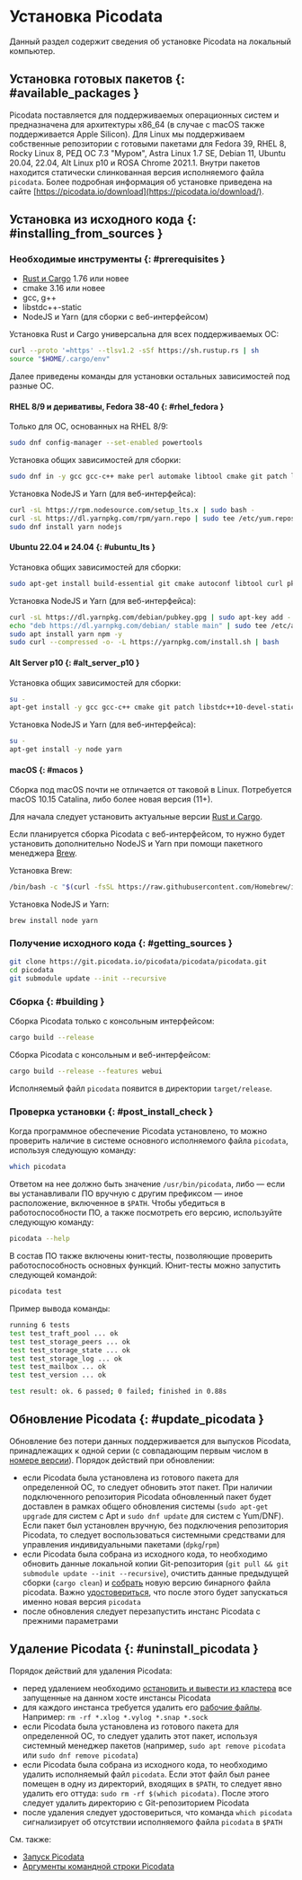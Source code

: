 # Установка Picodata

Данный раздел содержит сведения об установке Picodata на локальный
компьютер.

## Установка готовых пакетов {: #available_packages }

Picodata поставляется для поддерживаемых операционных систем и
предназначена для архитектуры x86_64 (в случае с macOS также
поддерживается Apple Silicon). Для Linux мы поддерживаем собственные
репозитории с готовыми пакетами для Fedora 39, RHEL 8, Rocky Linux 8, РЕД
ОС 7.3 "Муром", Astra Linux 1.7 SE, Debian 11, Ubuntu 20.04, 22.04, Alt
Linux p10 и ROSA Chrome 2021.1. Внутри пакетов находится статически
слинкованная версия исполняемого файла `picodata`. Более подробная
информация об установке приведена на сайте
[https://picodata.io/download](https://picodata.io/download/).

## Установка из исходного кода {: #installing_from_sources }

### Необходимые инструменты {: #prerequisites }

<!--
IMPORTANT
Указанная здесь версия rust должна быть согласована с Cargo.toml, см:
https://git.picodata.io/picodata/picodata/picodata/-/blob/master/Cargo.toml#L6
-->

- [Rust и Cargo](http://www.rustup.rs) 1.76 или новее
- cmake 3.16 или новее
- gcc, g++
- libstdc++-static
- NodeJS и Yarn (для сборки с веб-интерфейсом)

Установка Rust и Cargo универсальна для всех поддерживаемых ОС:

```bash
curl --proto '=https' --tlsv1.2 -sSf https://sh.rustup.rs | sh
source "$HOME/.cargo/env"
```

Далее приведены команды для установки остальных зависимостей под разные ОС.

#### RHEL 8/9 и деривативы, Fedora 38-40 {: #rhel_fedora }

Только для ОС, основанных на RHEL 8/9:

```bash
sudo dnf config-manager --set-enabled powertools
```

Установка общих зависимостей для сборки:

```bash
sudo dnf in -y gcc gcc-c++ make perl automake libtool cmake git patch libstdc++-static
```

Установка NodeJS и Yarn (для веб-интерфейса):

```bash
curl -sL https://rpm.nodesource.com/setup_lts.x | sudo bash -
curl -sL https://dl.yarnpkg.com/rpm/yarn.repo | sudo tee /etc/yum.repos.d/yarn.repo
sudo dnf install yarn nodejs
```

#### Ubuntu 22.04 и 24.04 {: #ubuntu_lts }

Установка общих зависимостей для сборки:

```bash
sudo apt-get install build-essential git cmake autoconf libtool curl pkg-config -y
```

Установка NodeJS и Yarn (для веб-интерфейса):

```bash
curl -sL https://dl.yarnpkg.com/debian/pubkey.gpg | sudo apt-key add -
echo "deb https://dl.yarnpkg.com/debian/ stable main" | sudo tee /etc/apt/sources.list.d/yarn.list
sudo apt install yarn npm -y
sudo curl --compressed -o- -L https://yarnpkg.com/install.sh | bash
```

#### Alt Server p10 {: #alt_server_p10 }

Установка общих зависимостей для сборки:

```bash
su -
apt-get install -y gcc gcc-c++ cmake git patch libstdc++10-devel-static libgomp10-devel-static
```


Установка NodeJS и Yarn (для веб-интерфейса):

```bash
su -
apt-get install -y node yarn
```
<!--
```bash
cargo build --features dynamic_build
```

Зависимости:

- libcurl
- libgomp
- libldap
- libsasl
- libyaml
- libzstd
- ncurses
- openssl
- readline
-->

#### macOS {: #macos }

Сборка под macOS почти не отличается от таковой в Linux. Потребуется
macOS 10.15 Catalina, либо более новая версия (11+).

Для начала следует установить актуальные версии [Rust и
Cargo](https://rustup.rs).

Если планируется сборка Picodata c веб-интерфейсом, то нужно будет
установить дополнительно NodeJS и Yarn при помощи пакетного менеджера
[Brew](https://brew.sh).

Установка Brew:

```bash
/bin/bash -c "$(curl -fsSL https://raw.githubusercontent.com/Homebrew/install/HEAD/install.sh)"
```

Установка NodeJS и Yarn:

```
brew install node yarn
```

### Получение исходного кода {: #getting_sources }

```bash
git clone https://git.picodata.io/picodata/picodata/picodata.git
cd picodata
git submodule update --init --recursive
```

### Сборка {: #building }

Сборка Picodata только c консольным интерфейсом:

```bash
cargo build --release
```

Сборка Picodata c консольным и веб-интерфейсом:

```bash
cargo build --release --features webui
```

Исполняемый файл `picodata` появится в директории `target/release`.

### Проверка установки {: #post_install_check }

Когда программное обеспечение Picodata установлено, то можно проверить
наличие в системе основного исполняемого файла `picodata`, используя
следующую команду:

```bash
which picodata
```

Ответом на нее должно быть значение `/usr/bin/picodata`, либо — если вы
устанавливали ПО вручную с другим префиксом — иное расположение,
включенное в `$PATH`. Чтобы убедиться в работоспособности ПО, а также
посмотреть его версию, используйте следующую команду:

```bash
picodata --help
```

В состав ПО также включены юнит-тесты, позволяющие проверить
работоспособность основных функций. Юнит-тесты можно запустить следующей
командой:

```bash
picodata test
```

Пример вывода команды:

```bash
running 6 tests
test test_traft_pool ... ok
test test_storage_peers ... ok
test test_storage_state ... ok
test test_storage_log ... ok
test test_mailbox ... ok
test test_version ... ok

test result: ok. 6 passed; 0 failed; finished in 0.88s
```

## Обновление Picodata {: #update_picodata }

Обновление без потери данных поддерживается для выпусков Picodata,
принадлежащих к одной серии (с совпадающим первым числом в [номере
версии](../overview/versioning.md)). Порядок действий при обновлении:

- если Picodata была установлена из готового пакета для определенной ОС,
  то следует обновить этот пакет. При наличии подключенного репозитория
  Picodata обновленный пакет будет доставлен в рамках общего обновления
  системы (`sudo apt-get upgrade` для систем c Apt и `sudo dnf update`
  для систем с Yum/DNF). Если пакет был установлен вручную, без
  подключения репозитория Picodata, то следует воспользоваться
  системными средствами для управления индивидуальными пакетами
  (`dpkg`/`rpm`)
- если Picodata была собрана из исходного кода, то необходимо обновить
  данные локальной копии Git-репозитория (`git pull && git submodule
  update --init --recursive`), очистить данные предыдущей сборки (`cargo
  clean`) и [собрать](#building) новую версию бинарного файла picodata.
  Важно [удостовериться](#post_install_check), что после этого будет
  запускаться именно новая версия `picodata`
- после обновления следует перезапустить инстанс Picodata с прежними
  параметрами

## Удаление Picodata {: #uninstall_picodata }

Порядок действий для удаления Picodata:

- перед удалением необходимо [остановить и вывести из
  кластера](../tutorial/deploy.md#expel) все запущенные на данном хосте
  инстансы Picоdata
- для каждого инстанса требуется удалить его [рабочие
  файлы](../architecture/instance_runtime_files.md). Например: `rm -rf
  *.xlog *.vylog *.snap *.sock`
- если Picodata была установлена из готового пакета для определенной ОС,
  то следует удалить этот пакет, используя системный менеджер пакетов
  (например, `sudo apt remove picodata` или `sudo dnf remove picodata`)
- если Picodata была собрана из исходного кода, то необходимо удалить
  исполняемый файл `picodata`. Если этот файл был ранее помещен в одну
  из директорий, входящих в `$PATH`, то следует явно удалить его оттуда:
  `sudo rm -rf $(which picodata)`. После этого следует удалить
  директорию с Git-репозиторием Picodata
- после удаления следует удостовериться, что команда `which picodata`
  сигнализирует об отсутствии исполняемого файла `picodata` в `$PATH`

<!--
## Создание приложения
Для создания приложения нужно сначала придумать его имя. Например, пусть это будет `myapp`.

Запустим команду:
`picodata create-app --name myapp`

Будет соданая новая директория `myapp` с hello-world-приложением, тестами, и инструкцией по сборке и запуску в readme. Приложение — это динамическая библиотека, собранная из исходного кода на Rust.
Сборка выполняется через `cargo build`.
При запуске `cargo test`запускаются тесты.

Теперь можно менять код, собирать и тестировать.

## Структура приложения
По структуре директорий приложение похоже на типичный проект на Rust. Код находится в ./src/. Из этого кода при запуске `cargo build` собирается приложение.
В приложении обязательно должна быть специальным образом объявлена `main`-функция Picodata. Эта функция будет выполняться при запуске. Внутри этой функции при необходимости объявляются RPC handlers. В этой же функции обычно запускаются потоки (fibers) для фоновых задач.

## Развертывание и запуск приложения
Разместить приложение, динамическую библиотеку, собранную через `cargo build`, в папке на сервере, где вам удобнее, например, в `/usr/local/lib/picodata/myapp/`.

Запустить один инстанс приложения:

```
picodata run
 --app-path /usr/local/lib/picodata/myapp/
 --app myapp
 --data-dir /var/lib/picodata/myapp
 --cluster-id myapp
 --instance-id myapp1
```

Запустить остальные инстансы аналогичным образом, передавая каждому инстансу уникальные идентификаторы (`instance-id`). У несколько инстансов на одном хосте должны быть уникальные параметры `data-dir` и `listen`.
После запуска Picodata поднимет и настроит инстанс кластера, создаст на каждом инстансе глобальную Lua-таблицу `myapp`. В ней будут функции, которые можно вызывать по протоколу Tarantool, например, через `net.box call('myapp.hello_world’, {42})`.
Клиенты могут подключаться к любому инстансу и вызывать методы приложения через вызов CALL по протоколу Tarantool. Подробнее об интеграции клиентских приложений с Tarantool см. в описании [Tarantool Rust SDK](https://git.picodata.io/picodata/picodata/tarantool-module).

## Минимальный вариант кластера

Picodata может создать кластер, состоящий всего из одного экземпляра/инстанса. Обязательных параметров у него нет, что позволяет свести запуск к выполнению всего одной простой команды:

```
picodata run
```

Можно добавлять сколько угодно последующих инcтансов — все они будут подключаться к этому кластеру. Каждому инстансу следует задать отдельную рабочую директорию (параметр `--data-dir`), а также указать адрес и порт для приема соединений (параметр `--listen`) в формате `<HOST>:<PORT>`. Фактор репликации по умолчанию равен 1 — каждый инстанс образует отдельный репликасет. Если для `--listen` указать только порт, то будет использован IP-адрес по умолчанию (127.0.0.1):

```
picodata run --data-dir i1 --listen :3301
picodata run --data-dir i2 --listen :3302
picodata run --data-dir i3 --listen :3303
```

## Кластер на нескольких серверах

Выше был показан запуск Picodata на одном сервере, что удобно для тестирования и отладки, но не отражает сценариев полноценного использования кластера. Поэтому пора запустить Picodata на нескольких серверах. Предположим, что их два: `192.168.0.1` и `192.168.0.2`. Порядок запуска будет следующим:

На `192.168.0.1`:

```shell
picodata run --listen 192.168.0.1:3301
```

На `192.168.0.2`:

```shell
picodata run --listen 192.168.0.2:3301 --peer 192.168.0.1:3301
```

На что нужно обратить внимание:

Во-первых, для параметра `--listen` вместо стандартного значения `127.0.0.1` надо указать конкретный адрес. Формат адреса допускает упрощения — можно указать только хост `192.168.0.1` (порт по умолчанию `:3301`), или только порт, но для наглядности лучше использовать полный формат `<HOST>:<PORT>`.

Значение параметра `--listen` не хранится в кластерной конфигурации и может меняться при перезапуске инстанса.

Во-вторых, надо дать инстансам возможность обнаружить друг друга для того чтобы механизм [discovery](discovery.md) правильно собрал все найденные экземпляры Picodata в один кластер. Для этого в параметре `--peer` нужно указать адрес какого-либо соседнего инстанса. По умолчанию значение параметра `--peer` установлено в `127.0.0.1:3301`. Параметр `--peer` не влияет больше ни на что, кроме механизма обнаружения других инстансов.

Параметр `--advertise` используется для установки публичного IP-адреса и порта инстанса. Параметр сообщает, по какому адресу остальные инстансы должны обращаться к текущему. По умолчанию он равен `--listen`, поэтому в примере выше не упоминается. Но, например, в случае `--listen 0.0.0.0` его придется указать явно:

```shell
picodata run --listen 0.0.0.0:3301 --advertise 192.168.0.1:3301
```

Значение параметра `--advertise` анонсируется кластеру при запуске инстанса. Его можно поменять при перезапуске инстанса или в процессе его работы командой `picodata set-advertise`.
-->

См. также:

- [Запуск Picodata](run.md)
- [Аргументы командной строки Picodata](../reference/cli.md)
